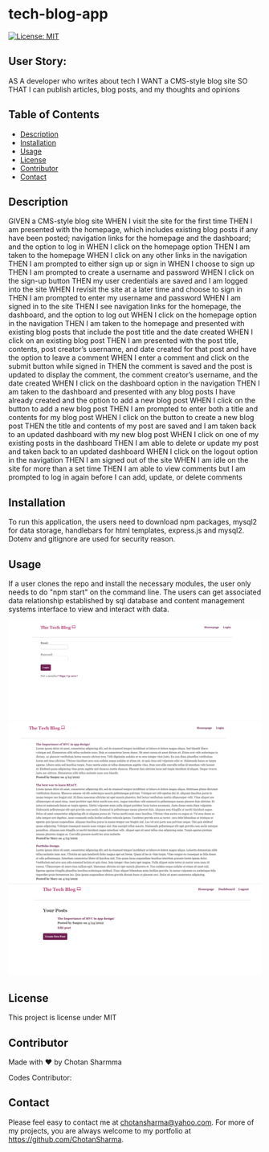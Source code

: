 # tech-blog-app
[![License: MIT](https://img.shields.io/badge/License-MIT-yellow.svg)](https://opensource.org/licenses/MIT)

## User Story:
AS A developer who writes about tech
I WANT a CMS-style blog site
SO THAT I can publish articles, blog posts, and my thoughts and opinions

## Table of Contents
* [Description](#description)
* [Installation](#installation)
* [Usage](#usage)
* [License](#license)
* [Contributor](#contributor)
* [Contact](#contact)

## Description
GIVEN a CMS-style blog site
WHEN I visit the site for the first time
THEN I am presented with the homepage, which includes existing blog posts if any have been posted; navigation links for the homepage and the dashboard; and the option to log in
WHEN I click on the homepage option
THEN I am taken to the homepage
WHEN I click on any other links in the navigation
THEN I am prompted to either sign up or sign in
WHEN I choose to sign up
THEN I am prompted to create a username and password
WHEN I click on the sign-up button
THEN my user credentials are saved and I am logged into the site
WHEN I revisit the site at a later time and choose to sign in
THEN I am prompted to enter my username and password
WHEN I am signed in to the site
THEN I see navigation links for the homepage, the dashboard, and the option to log out
WHEN I click on the homepage option in the navigation
THEN I am taken to the homepage and presented with existing blog posts that include the post title and the date created
WHEN I click on an existing blog post
THEN I am presented with the post title, contents, post creator’s username, and date created for that post and have the option to leave a comment
WHEN I enter a comment and click on the submit button while signed in
THEN the comment is saved and the post is updated to display the comment, the comment creator’s username, and the date created
WHEN I click on the dashboard option in the navigation
THEN I am taken to the dashboard and presented with any blog posts I have already created and the option to add a new blog post
WHEN I click on the button to add a new blog post
THEN I am prompted to enter both a title and contents for my blog post
WHEN I click on the button to create a new blog post
THEN the title and contents of my post are saved and I am taken back to an updated dashboard with my new blog post
WHEN I click on one of my existing posts in the dashboard
THEN I am able to delete or update my post and taken back to an updated dashboard
WHEN I click on the logout option in the navigation
THEN I am signed out of the site
WHEN I am idle on the site for more than a set time
THEN I am able to view comments but I am prompted to log in again before I can add, update, or delete comments
## Installation 
To run this application, the users need to download npm packages, mysql2 for data storage, handlebars for html templates, express.js and mysql2. Dotenv and gitignore are used for security reason.
## Usage 
If a user clones the repo and install the necessary modules, the user only needs to do "npm start" on the command line. The users can get associated data relationship established by sql database and content management systems interface to view and interact with data. 

![screenshot](./assets/images/loginPage.png)
![screenshot](./assets/images/Screenshot%202022-04-24%20111548.png)
![screenshot](./assets/images/Screenshot%202022-04-24%20111931.png)


## License 
This project is license under MIT
## Contributor
Made with ❤️ by Chotan Sharmma

 Codes Contributor: 
## Contact
Please  feel easy to contact me at chotansharma@yahoo.com. For more of my projects, you are always welcome to my portfolio at https://github.com/ChotanSharma.
